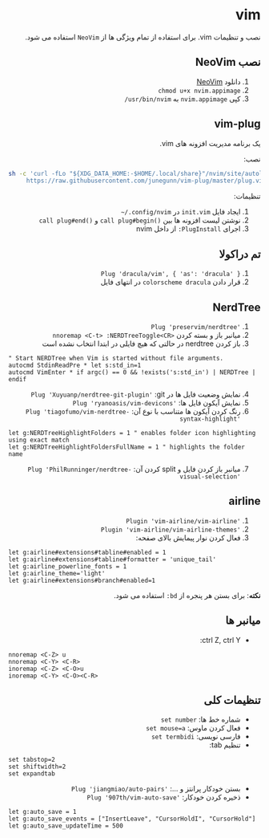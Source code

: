 <div dir="rtl">

# vim

نصب و تنظیمات vim. برای استفاده از تمام ویژگی ها از `NeoVim` استفاده می شود.

## نصب NeoVim
1. دانلود [NeoVim](https://github.com/neovim/neovim)
2. `chmod u+x nvim.appimage`
3. کپی `nvim.appimage` به <span dir="ltr">`/usr/bin/nvim`</span>

## vim-plug
یک برنامه مدیریت افزونه های vim.

نصب:
<div dir="ltr">

```bash
sh -c 'curl -fLo "${XDG_DATA_HOME:-$HOME/.local/share}"/nvim/site/autoload/plug.vim --create-dirs \
     https://raw.githubusercontent.com/junegunn/vim-plug/master/plug.vim'
```
</div>

تنظیمات:
1. ایجاد فایل `init.vim` در <span dir="ltr">`~/.config/nvim`</span>
2. نوشتن لیست افزونه ها بین <span dir="ltr">`call plug#begin()`</span> و <span dir="ltr">`call plug#end()`</span>
3. اجرای <span dir="ltr">`:PlugInstall`</span> از داخل nvim

## تم دراکولا
1. `Plug 'dracula/vim', { 'as': 'dracula' }`
2. قرار دادن `colorscheme dracula` در انتهای فایل

## NerdTree
1. <span dir="ltr">`Plug 'preservim/nerdtree'`</span>
2. میانبر باز و بسته کردن <span dir="ltr">`nnoremap <C-t> :NERDTreeToggle<CR>`</span>
3. باز کردن nerdtree در حالتی که هیچ فایلی در ابتدا انتخاب نشده است

<div dir="ltr">

```vim
" Start NERDTree when Vim is started without file arguments.
autocmd StdinReadPre * let s:std_in=1
autocmd VimEnter * if argc() == 0 && !exists('s:std_in') | NERDTree | endif
```
</div>

4. نمایش وضعیت فایل ها در git: <span dir="ltr">`Plug 'Xuyuanp/nerdtree-git-plugin'`</span>
5. نمایش آیکون فایل ها: <span dir="ltr">`Plug 'ryanoasis/vim-devicons'`</span>
6. رنگ کردن آیکون ها متناسب با نوع آن: <span dir="ltr">`Plug 'tiagofumo/vim-nerdtree-syntax-highlight'`</span>

<div dir="ltr">

```vim
let g:NERDTreeHighlightFolders = 1 " enables folder icon highlighting using exact match
let g:NERDTreeHighlightFoldersFullName = 1 " highlights the folder name
```
</div>

7. میانبر باز کردن فایل و split کردن آن:  <span dir="ltr">`Plug 'PhilRunninger/nerdtree-visual-selection'`</span>

## airline
1. <span dir="ltr">`Plugin 'vim-airline/vim-airline'`</span>
2. <span dir="ltr">`Plugin 'vim-airline/vim-airline-themes'`</span>
3. فعال کردن نوار پیمایش بالای صفحه: 
  
<div dir="ltr">

```vim
let g:airline#extensions#tabline#enabled = 1
let g:airline#extensions#tabline#formatter = 'unique_tail'
let g:airline_powerline_fonts = 1
let g:airline_theme='light'
let g:airline#extensions#branch#enabled=1
```
</div>
  
**نکته**: برای بستن هر پنجره از <span dir="ltr">`:bd`</span> استفاده می شود.

## میانبر ها
- ctrl Z, ctrl Y:
<div dir="ltr">

```vim
nnoremap <C-Z> u
nnoremap <C-Y> <C-R>
inoremap <C-Z> <C-O>u
inoremap <C-Y> <C-O><C-R>
```
</div>
  

## تنظیمات کلی
- شماره خط ها: `set number`
- فعال کردن ماوس: `set mouse=a`
- فارسی نویسی: `set termbidi`
- تنظیم tab:
<div dir="ltr">

```vim
set tabstop=2
set shiftwidth=2
set expandtab
```
</div>
  
- بستن خودکار پرانتز و ...: <span dir="ltr">`Plug 'jiangmiao/auto-pairs'`</span>
- ذخیره کردن خودکار: <span dir="ltr">`Plug '907th/vim-auto-save'`</span>

<div dir="ltr">

```vim
let g:auto_save = 1
let g:auto_save_events = ["InsertLeave", "CursorHoldI", "CursorHold"]
let g:auto_save_updateTime = 500
```
</div>
</div>
